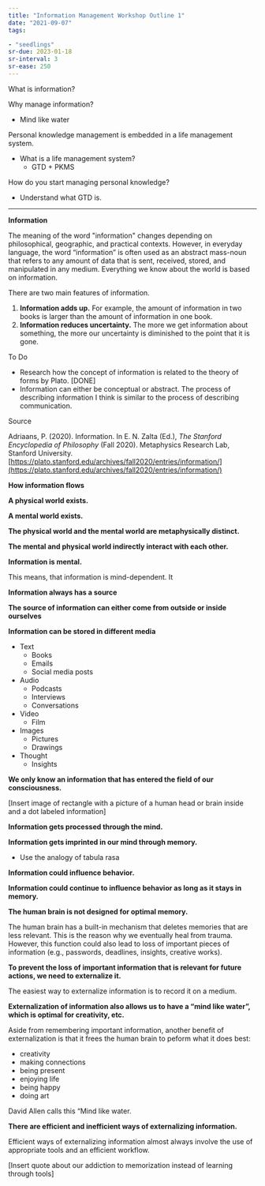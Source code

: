 ```yaml
---
title: "Information Management Workshop Outline 1"
date: "2021-09-07"
tags:

- "seedlings"
sr-due: 2023-01-18
sr-interval: 3
sr-ease: 250
---
```


What is information?

Why manage information?

- Mind like water

Personal knowledge management is embedded in a life management system.

- What is a life management system?
   - GTD + PKMS

How do you start managing personal knowledge?

- Understand what GTD is.

---

**Information**

The meaning of the word "information" changes depending on philosophical, geographic, and practical contexts. However, in everyday language, the word “information” is often used as an abstract mass-noun that refers to any amount of data that is sent, received, stored, and manipulated in any medium. Everything we know about the world is based on information.

There are two main features of information.

1. **Information adds up.** For example, the amount of information in two books is larger than the amount of information in one book.
2. **Information reduces uncertainty.** The more we get information about something, the more our uncertainty is diminished to the point that it is gone.

To Do

- Research how the concept of information is related to the theory of forms by Plato. [DONE]
- Information can either be conceptual or abstract. The process of describing information I think is similar to the process of describing communication.

Source

Adriaans, P. (2020). Information. In E. N. Zalta (Ed.), *The Stanford Encyclopedia of Philosophy* (Fall 2020). Metaphysics Research Lab, Stanford University. [https://plato.stanford.edu/archives/fall2020/entries/information/](https://plato.stanford.edu/archives/fall2020/entries/information/)

**How information flows**

**A physical world exists.**

**A mental world exists.**

**The physical world and the mental world are metaphysically distinct.**

**The mental and physical world indirectly interact with each other.**

**Information is mental.**

This means, that information is mind-dependent. It

**Information always has a source**

**The source of information can either come from outside or inside ourselves**

**Information can be stored in different media**

- Text
   - Books
   - Emails
   - Social media posts
- Audio
   - Podcasts
   - Interviews
   - Conversations
- Video
   - Film
- Images
   - Pictures
   - Drawings
- Thought
   - Insights

**We only know an information that has entered the field of our consciousness.**

[Insert image of rectangle with a picture of a human head or brain inside and a dot labeled information]

**Information gets processed through the mind.**

**Information gets imprinted in our mind through memory.**

- Use the analogy of tabula rasa

**Information could influence behavior.**

**Information could continue to influence behavior as long as it stays in memory.**

**The human brain is not designed for optimal memory.**

The human brain has a built-in mechanism that deletes memories that are less relevant. This is the reason why we eventually heal from trauma. However, this function could also lead to loss of important pieces of information (e.g., passwords, deadlines, insights, creative works).

**To prevent the loss of important information that is relevant for future actions, we need to externalize it.**

The easiest way to externalize information is to record it on a medium.

**Externalization of information also allows us to have a “mind like water”, which is optimal for creativity, etc.**

Aside from remembering important information, another benefit of externalization is that it frees the human brain to peform what it does best:

- creativity
- making connections
- being present
- enjoying life
- being happy
- doing art

David Allen calls this “Mind like water.

**There are efficient and inefficient ways of externalizing information.**

Efficient ways of externalizing information almost always involve the use of appropriate tools and an efficient workflow.

[Insert quote about our addiction to memorization instead of learning through tools]

